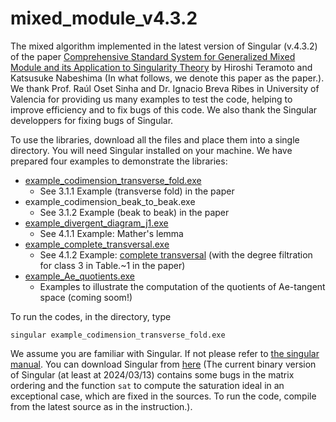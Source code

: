 # mixed_module_v4.3.2
The mixed algorithm implemented in the latest version of Singular (v.4.3.2) of the paper [Comprehensive Standard System for Generalized Mixed Module and its Application to Singularity Theory](https://www.worldscientific.com/doi/abs/10.1142/S0219498824502219?journalCode=jaa) by Hiroshi Teramoto and Katsusuke Nabeshima (In what follows, we denote this paper as the paper.). We thank Prof. Raúl Oset Sinha and Dr. Ignacio Breva Ribes in University of Valencia for providing us many examples to test the code, helping to improve efficiency and to fix bugs of this code. We also thank the Singular developpers for fixing bugs of Singular.

To use the libraries, download all the files and place them into a single directory. You will need Singular installed on your machine. We have prepared four examples to demonstrate the libraries:

* [example_codimension_transverse_fold.exe](https://github.com/hiroshi-teramoto/mixed_module_v4.3.2/blob/main/example_codimension_transverse_fold.md)
  - See 3.1.1 Example (transverse fold) in the paper
* example_codimension_beak_to_beak.exe
  - See 3.1.2 Example (beak to beak) in the paper
* [example_divergent_diagram_j1.exe](https://github.com/hiroshi-teramoto/mixed_module_v4.3.2/blob/main/example_divergent_diagram_j1.md)
  - See 4.1.1 Example: Mather's lemma
* [example_complete_transversal.exe](https://github.com/hiroshi-teramoto/mixed_module_v4.3.2/blob/main/example_complete_transversal.md)
  - See 4.1.2 Example: [complete transversal](https://iopscience.iop.org/article/10.1088/0951-7715/10/1/017) (with the degree filtration for class 3 in Table.~1 in the paper)
* [example_Ae_quotients.exe](https://github.com/hiroshi-teramoto/mixed_module_v4.3.2/blob/main/example_Ae_codimension.md)
  - Examples to illustrate the computation of the quotients of Ae-tangent space (coming soom!)

To run the codes, in the directory, type 

```
singular example_codimension_transverse_fold.exe
```

We assume you are familiar with Singular. If not please refer to [the singular manual](https://www.singular.uni-kl.de/Manual/4-3-2/index.htm#SEC_Top). You can download Singular from [here](https://www.singular.uni-kl.de/index.php/singular-download.html) (The current binary version of Singular (at least at 2024/03/13) contains some bugs in the matrix ordering and the function `sat` to compute the saturation ideal in an exceptional case, which are fixed in the sources. To run the code, compile from the latest source as in the instruction.).
